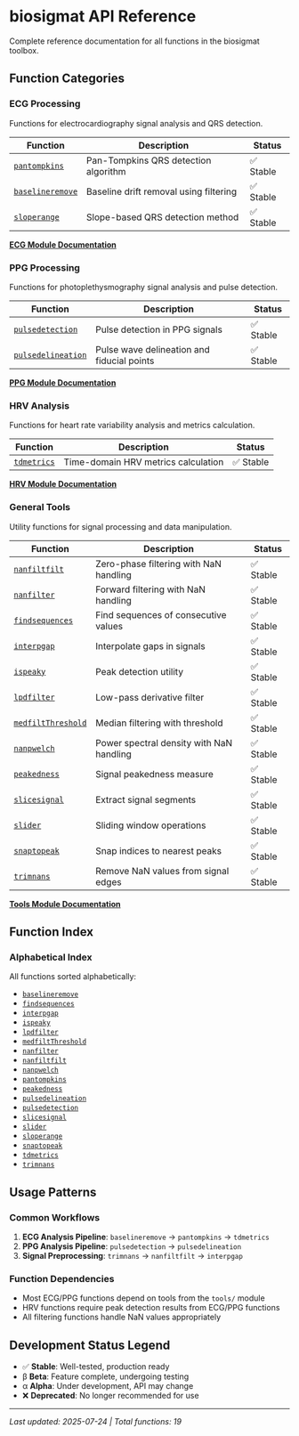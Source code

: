# biosigmat API Reference

Complete reference documentation for all functions in the biosigmat toolbox.

## Function Categories

### ECG Processing
Functions for electrocardiography signal analysis and QRS detection.

| Function                                  | Description                            | Status   |
| ----------------------------------------- | -------------------------------------- | -------- |
| [`pantompkins`](ecg/pantompkins.md)       | Pan-Tompkins QRS detection algorithm   | ✅ Stable |
| [`baselineremove`](ecg/baselineremove.md) | Baseline drift removal using filtering | ✅ Stable |
| [`sloperange`](ecg/sloperange.md)         | Slope-based QRS detection method       | ✅ Stable |

**[ECG Module Documentation](ecg/README.md)**

### PPG Processing  
Functions for photoplethysmography signal analysis and pulse detection.

| Function                                      | Description                                | Status   |
| --------------------------------------------- | ------------------------------------------ | -------- |
| [`pulsedetection`](ppg/pulsedetection.md)     | Pulse detection in PPG signals             | ✅ Stable |
| [`pulsedelineation`](ppg/pulsedelineation.md) | Pulse wave delineation and fiducial points | ✅ Stable |

**[PPG Module Documentation](ppg/README.md)**

### HRV Analysis
Functions for heart rate variability analysis and metrics calculation.

| Function                        | Description                         | Status   |
| ------------------------------- | ----------------------------------- | -------- |
| [`tdmetrics`](hrv/tdmetrics.md) | Time-domain HRV metrics calculation | ✅ Stable |

**[HRV Module Documentation](hrv/README.md)**

### General Tools
Utility functions for signal processing and data manipulation.

| Function                                        | Description                              | Status   |
| ----------------------------------------------- | ---------------------------------------- | -------- |
| [`nanfiltfilt`](tools/nanfiltfilt.md)           | Zero-phase filtering with NaN handling   | ✅ Stable |
| [`nanfilter`](tools/nanfilter.md)               | Forward filtering with NaN handling      | ✅ Stable |
| [`findsequences`](tools/findsequences.md)       | Find sequences of consecutive values     | ✅ Stable |
| [`interpgap`](tools/interpgap.md)               | Interpolate gaps in signals              | ✅ Stable |
| [`ispeaky`](tools/ispeaky.md)                   | Peak detection utility                   | ✅ Stable |
| [`lpdfilter`](tools/lpdfilter.md)               | Low-pass derivative filter               | ✅ Stable |
| [`medfiltThreshold`](tools/medfiltThreshold.md) | Median filtering with threshold          | ✅ Stable |
| [`nanpwelch`](tools/nanpwelch.md)               | Power spectral density with NaN handling | ✅ Stable |
| [`peakedness`](tools/peakedness.md)             | Signal peakedness measure                | ✅ Stable |
| [`slicesignal`](tools/slicesignal.md)           | Extract signal segments                  | ✅ Stable |
| [`slider`](tools/slider.md)                     | Sliding window operations                | ✅ Stable |
| [`snaptopeak`](tools/snaptopeak.md)             | Snap indices to nearest peaks            | ✅ Stable |
| [`trimnans`](tools/trimnans.md)                 | Remove NaN values from signal edges      | ✅ Stable |

**[Tools Module Documentation](tools/README.md)**

## Function Index

### Alphabetical Index
All functions sorted alphabetically:

- [`baselineremove`](ecg/baselineremove.md)
- [`findsequences`](tools/findsequences.md)
- [`interpgap`](tools/interpgap.md)
- [`ispeaky`](tools/ispeaky.md)
- [`lpdfilter`](tools/lpdfilter.md)
- [`medfiltThreshold`](tools/medfiltThreshold.md)
- [`nanfilter`](tools/nanfilter.md)
- [`nanfiltfilt`](tools/nanfiltfilt.md)
- [`nanpwelch`](tools/nanpwelch.md)
- [`pantompkins`](ecg/pantompkins.md)
- [`peakedness`](tools/peakedness.md)
- [`pulsedelineation`](ppg/pulsedelineation.md)
- [`pulsedetection`](ppg/pulsedetection.md)
- [`slicesignal`](tools/slicesignal.md)
- [`slider`](tools/slider.md)
- [`sloperange`](ecg/sloperange.md)
- [`snaptopeak`](tools/snaptopeak.md)
- [`tdmetrics`](hrv/tdmetrics.md)
- [`trimnans`](tools/trimnans.md)

## Usage Patterns

### Common Workflows
1. **ECG Analysis Pipeline**: `baselineremove` → `pantompkins` → `tdmetrics`
2. **PPG Analysis Pipeline**: `pulsedetection` → `pulsedelineation`
3. **Signal Preprocessing**: `trimnans` → `nanfiltfilt` → `interpgap`

### Function Dependencies
- Most ECG/PPG functions depend on tools from the `tools/` module
- HRV functions require peak detection results from ECG/PPG functions
- All filtering functions handle NaN values appropriately

## Development Status Legend
- ✅ **Stable**: Well-tested, production ready
- β **Beta**: Feature complete, undergoing testing
- α **Alpha**: Under development, API may change
- ❌ **Deprecated**: No longer recommended for use

---

*Last updated: 2025-07-24 | Total functions: 19*

